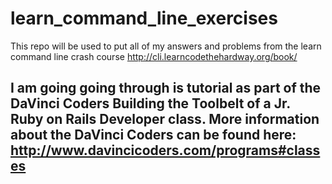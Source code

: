 learn_command_line_exercises
============================
This repo will be used to put all of my answers and problems from the learn command line crash course http://cli.learncodethehardway.org/book/

I am going going through is tutorial as part of the DaVinci Coders Building the Toolbelt of a Jr. Ruby on Rails Developer class. More information about the DaVinci Coders can be found here: http://www.davincicoders.com/programs#classes
---------
